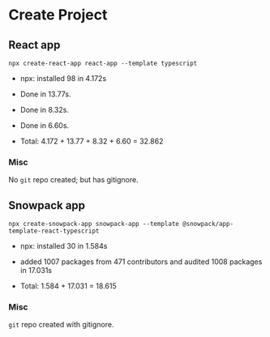 # Create Project

## React app

`npx create-react-app react-app --template typescript`

* npx: installed 98 in 4.172s
* Done in 13.77s.
* Done in 8.32s.
* Done in 6.60s.

* Total: 4.172 + 13.77 + 8.32 + 6.60 = 32.862

### Misc

No `git` repo created; but has gitignore.


## Snowpack app

`npx create-snowpack-app snowpack-app --template @snowpack/app-template-react-typescript`

* npx: installed 30 in 1.584s
* added 1007 packages from 471 contributors and audited 1008 packages in 17.031s

* Total: 1.584 + 17.031 = 18.615

### Misc

`git` repo created with gitignore.
